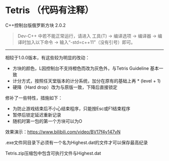 # Tetris （代码有注释）
C++控制台版俄罗斯方块 2.0.2
> Dev-C++ 中若不能正常运行，请进入 工具(T) -> 编译选项 -> 编译器 -> 编译时加入以下命令 -> 输入“-std=c++11”（没有引号）即可。
---

相较于1.0.0版本，有这些较为明显的改动：
- 方块的颜色，L因控制台不支持橙色而改为灰色外，与Tetris Guideline 基本一致
- 计分方式，按照任天堂版本的计分系统，加分在原有的基础上再 * (level + 1)
- 硬降（Hard drop）改为与原版一致，下降后直接锁定


修补了一些特性，措施如下：
- 为防止游戏结束后不小心结束程序，只能按Esc或F1结束程序
- 暂停后锁定延迟重新记录
- 随机时第一包的第一个方块可以为O


效果演示：https://www.bilibili.com/video/BV17f4y147vN 

.exe文件同目录下必须有一个名为Highest.dat的文件才可以保存最高纪录

Tetris.zip压缩包中包含可执行文件与Highest.dat
